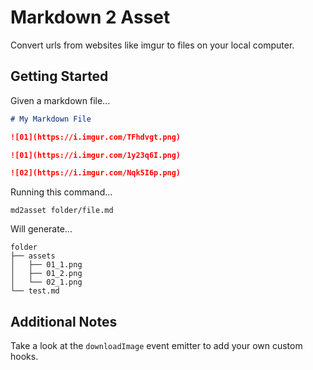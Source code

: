 # Markdown 2 Asset

Convert urls from websites like imgur to files on your local computer.

## Getting Started

Given a markdown file...

```markdown
# My Markdown File

![01](https://i.imgur.com/TFhdvgt.png)

![01](https://i.imgur.com/1y23q6I.png)

![02](https://i.imgur.com/Nqk5I6p.png)
```

Running this command...

```none
md2asset folder/file.md
```

Will generate...

```none
folder
├── assets
│   ├── 01_1.png
│   ├── 01_2.png
│   └── 02_1.png
└── test.md
```

## Additional Notes

Take a look at the `downloadImage` event emitter to add your own custom hooks.

